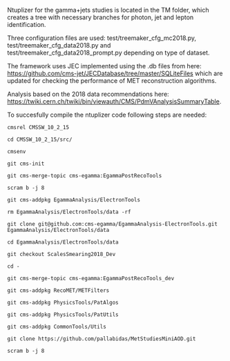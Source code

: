 Ntuplizer for the gamma+jets studies is located in the TM folder, which creates a tree with necessary branches for photon, jet and lepton identification.

Three configuration files are used: test/treemaker_cfg_mc2018.py, test/treemaker_cfg_data2018.py and test/treemaker_cfg_data2018_prompt.py depending on type of dataset.

The framework uses JEC implemented using the .db files from here: https://github.com/cms-jet/JECDatabase/tree/master/SQLiteFiles which are updated for checking the performance of MET reconstruction algorithms.

Analysis based on the 2018 data recommendations here: https://twiki.cern.ch/twiki/bin/viewauth/CMS/PdmVAnalysisSummaryTable.


To succesfully compile the ntuplizer code following steps are needed:
```
cmsrel CMSSW_10_2_15

cd CMSSW_10_2_15/src/

cmsenv

git cms-init

git cms-merge-topic cms-egamma:EgammaPostRecoTools

scram b -j 8

git cms-addpkg EgammaAnalysis/ElectronTools

rm EgammaAnalysis/ElectronTools/data -rf

git clone git@github.com:cms-egamma/EgammaAnalysis-ElectronTools.git EgammaAnalysis/ElectronTools/data

cd EgammaAnalysis/ElectronTools/data

git checkout ScalesSmearing2018_Dev

cd -

git cms-merge-topic cms-egamma:EgammaPostRecoTools_dev

git cms-addpkg RecoMET/METFilters

git cms-addpkg PhysicsTools/PatAlgos

git cms-addpkg PhysicsTools/PatUtils

git cms-addpkg CommonTools/Utils

git clone https://github.com/pallabidas/MetStudiesMiniAOD.git

scram b -j 8
```
